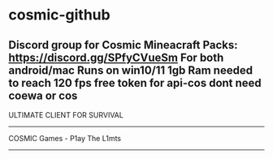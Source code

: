# cosmic-github
Discord group for Cosmic Mineacraft Packs: https://discord.gg/SPfyCVueSm
For both android/mac
Runs on win10/11
1gb Ram needed to reach 120 fps
free token for api-cos
dont need coewa or cos
------------------------------------
ULTIMATE CLIENT FOR SURVIVAL
_______
COSMIC Games - P1ay The L1mts
_______
